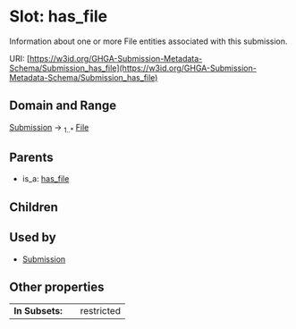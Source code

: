 
# Slot: has_file


Information about one or more File entities associated with this submission.

URI: [https://w3id.org/GHGA-Submission-Metadata-Schema/Submission_has_file](https://w3id.org/GHGA-Submission-Metadata-Schema/Submission_has_file)


## Domain and Range

[Submission](Submission.md) &#8594;  <sub>1..\*</sub> [File](File.md)

## Parents

 *  is_a: [has_file](has_file.md)

## Children


## Used by

 * [Submission](Submission.md)

## Other properties

|  |  |  |
| --- | --- | --- |
| **In Subsets:** | | restricted |

